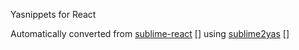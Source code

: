 Yasnippets for React

Automatically converted from [sublime-react] [] using [sublime2yas] []

[sublime-react]: https://github.com/reactjs/sublime-react
[sublime2yas]: https://github.com/emacsfodder/sublime2yas
